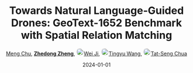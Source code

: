 ---
title: "Towards Natural Language-Guided Drones: GeoText-1652 Benchmark with Spatial Relation Matching"
collection: publications
permalink: /publication/Towards-2024
date: 2024-01-01
doi: 
keywords: 
venue: 'Proceedings of the European conference on computer vision (ECCV)'
author: '<a href="https://zdzheng.xyz/authors/Meng-Chu" class="author">Meng Chu</a>, <strong><a href="https://zdzheng.xyz/authors/Zhedong-Zheng" class="author">Zhedong Zheng</a></strong>, <a href="https://zdzheng.xyz/authors/Wei-Ji" class="author"> <img src= "https://zdzheng.xyz/files/wei-ji.jpeg" alt="wei-ji" style="border-radius: 50%; height:20px; width:20px">Wei Ji</a>, <a href="https://zdzheng.xyz/authors/Tingyu-Wang" class="author"> <img src= "https://zdzheng.xyz/files/tingyu-wang.jpeg" alt="tingyu-wang" style="border-radius: 50%; height:20px; width:20px">Tingyu Wang</a>, <a href="https://zdzheng.xyz/authors/Tat-Seng-Chua" class="author"> <img src= "https://zdzheng.xyz/files/tat-seng-chua.jpeg" alt="tat-seng-chua" style="border-radius: 50%; height:20px; width:20px">Tat-Seng Chua</a>'
sqlauthor: '{"@type": "Person","name": "Meng Chu"}, {"@type": "Person","name": "Zhedong Zheng"}, {"@type": "Person","name": "Wei Ji"}, {"@type": "Person","name": "Tingyu Wang"}, {"@type": "Person","name": "Tat Seng Chua"}'
citation: ' Meng Chu,  Zhedong Zheng,  Wei Ji,  Tingyu Wang,  Tat-Seng Chua, &quot;Towards Natural Language-Guided Drones: GeoText-1652 Benchmark with Spatial Relation Matching.&quot; Proceedings of the European conference on computer vision (ECCV), 2024.'
pub_year: '2024'
bib: >
    @inproceedings{GeoText1652,<br>author = "Chu, Meng and Zheng, Zhedong and Ji, Wei and Wang, Tingyu and Chua, Tat-Seng",<br>title = "Towards Natural Language-Guided Drones: GeoText-1652 Benchmark with Spatial Relation Matching",<br>booktitle = "Proceedings of the European conference on computer vision (ECCV)",<br>code = "",<br>year = "2024"
    }

---
